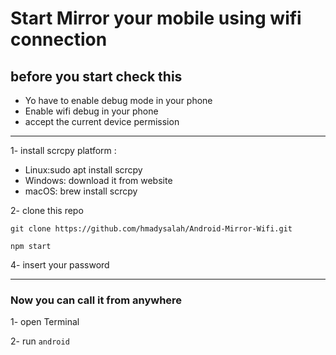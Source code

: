 # Start Mirror your mobile using wifi connection

## before you start check this
- Yo have to enable debug mode in your phone 
- Enable wifi debug in your phone
- accept the current device permission 

---

1- install scrcpy platform :

- Linux:sudo apt install scrcpy
- Windows: download it from website 
- macOS: brew install scrcpy

2- clone this repo

`git clone https://github.com/hmadysalah/Android-Mirror-Wifi.git`


` npm start `

4- insert your password 

---
### Now you can call it from anywhere 
1- open Terminal 

2- run ` android ` 

